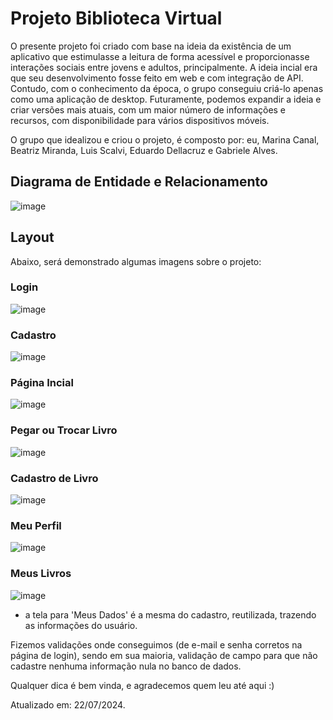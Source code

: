 # Projeto Biblioteca Virtual

O presente projeto foi criado com base na ideia da existência de um aplicativo que estimulasse a leitura de forma acessível e proporcionasse interações sociais entre jovens e adultos, principalmente. A ideia incial era que seu desenvolvimento fosse feito em web e com integração de API. Contudo, com o conhecimento da época, o grupo conseguiu criá-lo apenas como uma aplicação de desktop. Futuramente, podemos expandir a ideia e criar versões mais atuais, com um maior número de informações e recursos, com disponibilidade para vários dispositivos móveis.

O grupo que idealizou e criou o projeto, é composto por: eu, Marina Canal, Beatriz Miranda, Luis Scalvi, Eduardo Dellacruz e Gabriele Alves.

## Diagrama de Entidade e Relacionamento
![image](https://github.com/user-attachments/assets/e1a990e8-20e7-4a55-8648-18660c48ea21)



## Layout
Abaixo, será demonstrado algumas imagens sobre o projeto:

### Login
![image](https://github.com/marinacanal/ProjetoBibliotecaVirtual/assets/121324624/4ff8dbda-ec66-420b-9e3b-f53b04923d8a)

### Cadastro
![image](https://github.com/user-attachments/assets/2577ae7b-c626-482d-92d0-d6fa5f15aeb4)

### Página Incial
![image](https://github.com/marinacanal/ProjetoBibliotecaVirtual/assets/121324624/97a1a221-751f-4d23-b846-482073c0f9ef)

### Pegar ou Trocar Livro
![image](https://github.com/user-attachments/assets/6139156e-b67a-4031-9271-9e0d98f4f74e)

### Cadastro de Livro
![image](https://github.com/user-attachments/assets/ec8640e1-84e5-4e5b-852b-4054f6b224c2)

### Meu Perfil
![image](https://github.com/marinacanal/ProjetoBibliotecaVirtual/assets/121324624/31903b79-b171-4051-ac1f-9bd5d6330ff6)

### Meus Livros
![image](https://github.com/user-attachments/assets/aed5542c-ea65-47a3-8023-778f812f10a0)

* a tela para 'Meus Dados' é a mesma do cadastro, reutilizada, trazendo as informações do usuário.

Fizemos validações onde conseguimos (de e-mail e senha corretos na página de login), sendo em sua maioria, validação de campo para que não cadastre nenhuma informação nula no banco de dados.

Qualquer dica é bem vinda, e agradecemos quem leu até aqui :)



Atualizado em: 22/07/2024.
